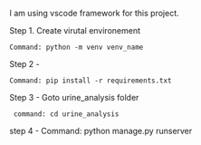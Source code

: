 I am using vscode framework for this project.

Step 1. Create virutal environement

	Command: python -m venv venv_name 

Step 2 - 
	
 	Command: pip install -r requirements.txt

Step 3 - Goto urine_analysis folder 

	 command: cd urine_analysis

step 4 - Command: python manage.py runserver
